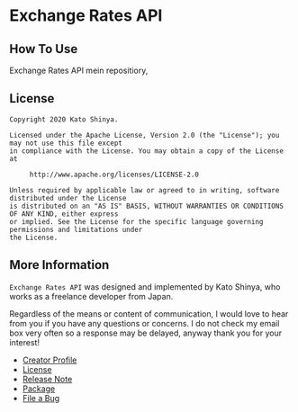 # Exchange Rates API

## How To Use

Exchange Rates API mein repositiory,

## License

```
Copyright 2020 Kato Shinya.

Licensed under the Apache License, Version 2.0 (the "License"); you may not use this file except
in compliance with the License. You may obtain a copy of the License at

     http://www.apache.org/licenses/LICENSE-2.0

Unless required by applicable law or agreed to in writing, software distributed under the License
is distributed on an "AS IS" BASIS, WITHOUT WARRANTIES OR CONDITIONS OF ANY KIND, either express
or implied. See the License for the specific language governing permissions and limitations under
the License.
```

## More Information

`Exchange Rates API` was designed and implemented by Kato Shinya, who works as a freelance developer from Japan.

Regardless of the means or content of communication, I would love to hear from you if you have any questions or concerns. I do not check my email box very often so a response may be delayed, anyway thank you for your interest!

- [Creator Profile](https://github.com/myConsciousness)
- [License](https://github.com/myConsciousness/exchange-rates-api/blob/master/LICENSE)
- [Release Note](https://github.com/myConsciousness/exchange-rates-api/releases)
- [Package](https://github.com/myConsciousness/exchange-rates-api/packages)
- [File a Bug](https://github.com/myConsciousness/exchange-rates-api/issues)
